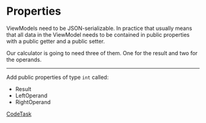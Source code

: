 # Properties

ViewModels need to be JSON-serializable. In practice that usually means that all data in the ViewModel needs to be
contained in public properties with a public getter and a public setter.

Our calculator is going to need three of them. One for the result and two for the operands.

---

Add public properties of type `int` called:

- Result
- LeftOperand
- RightOperand

[CodeTask](/resources/principles/viewmodel_properties.csharp.csx)
